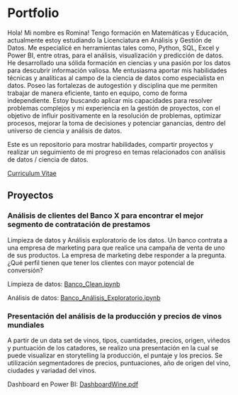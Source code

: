 # Portfolio
Hola! Mi nombre es Romina! Tengo formación en Matemáticas y Educación, actualmente estoy estudiando la Licenciatura en Análisis y Gestión de Datos. 
Me especialicé en herramientas tales como, Python, SQL, Excel y Power BI, entre otras, para el análisis, visualización y predicción de datos. 
He desarrollado una sólida formación en ciencias y una pasión por los datos para descubrir información valiosa. Me entusiasma aportar mis habilidades técnicas y analíticas al campo de la ciencia de datos como especialista en datos. Poseo las fortalezas de autogestión y disciplina que me permiten trabajar de manera eficiente, tanto en equipo, como de forma independiente.
Estoy buscando aplicar mis capacidades para resolver problemas complejos y mi experiencia en la gestión de proyectos, con el objetivo de influir positivamente en la resolución de problemas, optimizar procesos, mejorar la toma de decisiones y potenciar ganancias, dentro del universo de ciencia y análisis de datos.

Este es un repositorio para mostrar habilidades, compartir proyectos y realizar un seguimiento de mi progreso en temas relacionados con análisis de datos / ciencia de datos.

  [Curriculum Vitae](CV_Romina_Melfi_Data.pdf)

## Proyectos

### Análisis de clientes del Banco X para encontrar el mejor segmento de contratación de prestamos

Limpieza de datos y Análisis exploratorio de los datos. Un banco contrata a una empresa de marketing para que realice una campaña de venta de uno de sus productos. La empresa de marketing debe responder a la pregunta. ¿Qué perfil tienen que tener los clientes con mayor potencial de conversión?

Limpieza de datos: [Banco_Clean.ipynb](Banco_Clean.ipynb)

Análisis de datos: [Banco_Análisis_Exploratorio.ipynb](Banco_Análisis_Exploratorio.ipynb)

### Presentación del análisis de la producción y precios de vinos mundiales

A partir de un data set de vinos, tipos, cuantidades, precios, origen, viñedos y puntuación de los catadores, se realizo una presentación en la cual se puede visualizar en storytelling la producción, el puntaje y los precios. Se utilización segmentadores de precios, puntuaciones, año de origen del vino, ciudades y variadad del vinos.

Dashboard en Power BI: [DashboardWine.pdf](https://github.com/RomiMelfiData/Proyecto_PowerBI_Wine/blob/main/DashboardWine.pdf)

